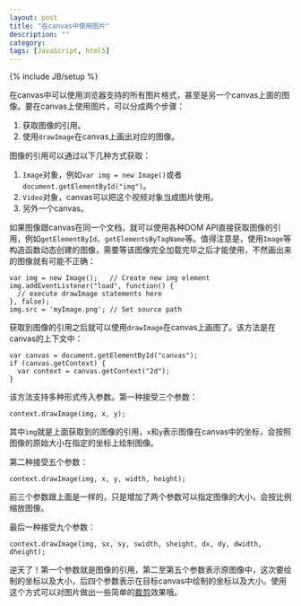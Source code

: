 ```yaml
---
layout: post
title: "在canvas中使用图片"
description: ""
category: 
tags: [JavaScript, html5]
---
```

{% include JB/setup %}

在canvas中可以使用浏览器支持的所有图片格式，甚至是另一个canvas上面的图像。要在canvas上使用图片，可以分成两个步骤：

1. 获取图像的引用。
2. 使用`drawImage`在canvas上画出对应的图像。

图像的引用可以通过以下几种方式获取：

1. `Image`对象，例如`var img = new Image()`或者`document.getElementById("img")`。
2. `Video`对象，canvas可以把这个视频对象当成图片使用。
3. 另外一个canvas。

如果图像跟canvas在同一个文档，就可以使用各种DOM API直接获取图像的引用，例如`getElementById`、`getElementsByTagName`等。值得注意是，使用`Image`等构造函数动态创建的图像，需要等该图像完全加载完毕之后才能使用，不然画出来的图像就有可能不正确：

    var img = new Image();   // Create new img element
    img.addEventListener("load", function() {
      // execute drawImage statements here
    }, false);
    img.src = 'myImage.png'; // Set source path

获取到图像的引用之后就可以使用`drawImage`在canvas上画图了。该方法是在canvas的上下文中：

    var canvas = document.getElementById("canvas");
    if (canvas.getContext) {
      var context = canvas.getContext("2d");
    }

该方法支持多种形式传入参数。第一种接受三个参数：

    context.drawImage(img, x, y);

其中`img`就是上面获取到的图像的引用，`x`和`y`表示图像在canvas中的坐标，会按照图像的原始大小在指定的坐标上绘制图像。

第二种接受五个参数：

    context.drawImage(img, x, y, width, height);

前三个参数跟上面是一样的，只是增加了两个参数可以指定图像的大小，会按比例缩放图像。

最后一种接受九个参数：

    context.drawImage(img, sx, sy, swidth, sheight, dx, dy, dwidth, dheight);

逆天了！第一个参数就是图像的引用，第二至第五个参数表示原图像中，这次要绘制的坐标以及大小，后四个参数表示在目标canvas中绘制的坐标以及大小。使用这个方式可以对图片做出一些简单的[裁剪](http://mdn.mozillademos.org/en-US/docs/Web/Guide/HTML/Canvas_tutorial/Using_images$samples/Art_gallery_example?revision=467551)效果哦。
